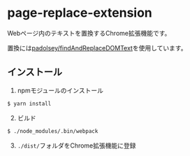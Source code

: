 # page-replace-extension

Webページ内のテキストを置換するChrome拡張機能です。

置換には[padolsey/findAndReplaceDOMText](https://github.com/padolsey/findAndReplaceDOMText)を使用しています。

## インストール

1. npmモジュールのインストール
```sh
$ yarn install
```
2. ビルド
```sh
$ ./node_modules/.bin/webpack
```
3. `./dist/`フォルダをChrome拡張機能に登録

